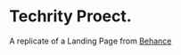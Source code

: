 # Techrity Proect.
A replicate of a Landing Page from [Behance](https://www.behance.net/gallery/149744605aPortfolio-Design-Template)
